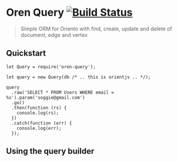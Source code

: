 # Oren Query [![Build Status](https://travis-ci.org/bookyacom/oren-query.svg?branch=master)](https://travis-ci.org/bookyacom/oren-query)

> Simple ORM for Oriento with find, create, update and delete of document, edge and vertex

## Quickstart

    let Query = require('oren-query');

    let query = new Query(db /* .. this is orientjs .. */);

    query
      .raw('SELECT * FROM Users WHERE email = %s').param('soggie@gmail.com')
      .go()
      .then(function (rs) {
        console.log(rs);
      })
      .catch(function (err) {
        console.log(err);
      });

## Using the query builder

